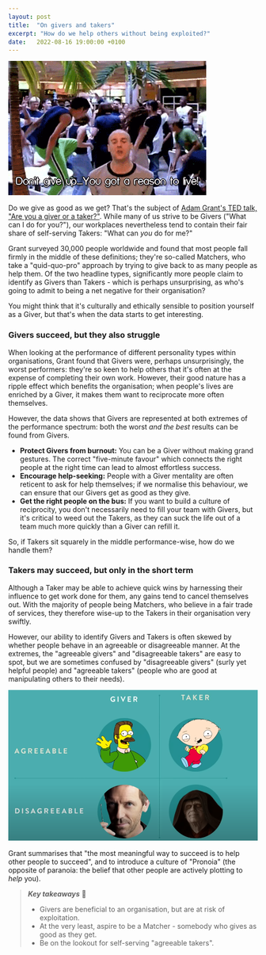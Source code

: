 ```yaml
---
layout: post
title:  "On givers and takers"
excerpt: "How do we help others without being exploited?"
date:   2022-08-16 19:00:00 +0100
---
```


![New Radicals - You Get What You Give](/assets/img/new-radicals-you-get-what-you-give.gif)

Do we give as good as we get? That's the subject of [Adam Grant's TED talk, "Are you a giver or a taker?"](https://www.ted.com/talks/adam_grant_are_you_a_giver_or_a_taker). While many of us strive to be Givers ("What can I do for you?"), our workplaces nevertheless tend to contain their fair share of self-serving Takers: "What can _you_ do for me?"

Grant surveyed 30,000 people worldwide and found that most people fall firmly in the middle of these definitions; they're so-called Matchers, who take a "quid-quo-pro" approach by trying to give back to as many people as help them. Of the two headline types, significantly more people claim to identify as Givers than Takers - which is perhaps unsurprising, as who's going to admit to being a net negative for their organisation?

You might think that it's culturally and ethically sensible to position yourself as a Giver, but that's when the data starts to get interesting.

### Givers succeed, but they also struggle

When looking at the performance of different personality types within organisations, Grant found that Givers were, perhaps unsurprisingly, the worst performers: they're so keen to help others that it's often at the expense of completing their own work. However, their good nature has a ripple effect which benefits the organisation; when people's lives are enriched by a Giver, it makes them want to reciprocate more often themselves. 

However, the data shows that Givers are represented at both extremes of the performance spectrum: both the worst _and the best_ results can be found from Givers.

* **Protect Givers from burnout:** You can be a Giver without making grand gestures. The correct "five-minute favour" which connects the right people at the right time can lead to almost effortless success.
* **Encourage help-seeking:** People with a Giver mentality are often reticent to ask for help themselves; if we normalise this behaviour, we can ensure that our Givers get as good as they give.
* **Get the right people on the bus:** If you want to build a culture of reciprocity, you don't necessarily need to fill your team with Givers, but it's critical to weed out the Takers, as they can suck the life out of a team much more quickly than a Giver can refill it.

So, if Takers sit squarely in the middle performance-wise, how do we handle them?

### Takers may succeed, but only in the short term

Although a Taker may be able to achieve quick wins by harnessing their influence to get work done for them, any gains tend to cancel themselves out. With the majority of people being Matchers, who believe in a fair trade of services, they therefore wise-up to the Takers in their organisation very swiftly.

However, our ability to identify Givers and Takers is often skewed by whether people behave in an agreeable or disagreeable manner. At the extremes, the "agreeable givers" and "disagreeable takers" are easy to spot, but we are sometimes confused by "disagreeable givers" (surly yet helpful people) and "agreeable takers" (people who are good at manipulating others to their needs).

![Matrix of Agreeable/Disagreeable and Givers/Takers](/assets/img/givers-and-takers.png)

Grant summarises that "the most meaningful way to succeed is to help other people to succeed", and to introduce a culture of "Pronoia" (the opposite of paranoia: the belief that other people are actively plotting to _help_ you).

> **_Key takeaways_** 📝  
> * Givers are beneficial to an organisation, but are at risk of exploitation.
> * At the very least, aspire to be a Matcher - somebody who gives as good as they get.
> * Be on the lookout for self-serving "agreeable takers".